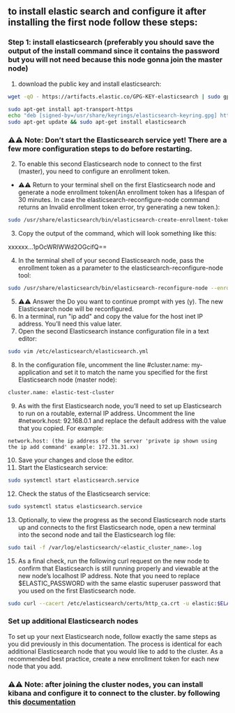 ## to install elastic search and configure it after installing the first node follow these steps:
### Step 1: install elasticsearch (preferably you should save the output of the install command since it contains the password but you will not need because this node gonna join the master node)
1. download the public key and install elasticsearch:
```bash
wget -qO - https://artifacts.elastic.co/GPG-KEY-elasticsearch | sudo gpg --dearmor -o /usr/share/keyrings/elasticsearch-keyring.gpg

sudo apt-get install apt-transport-https
echo "deb [signed-by=/usr/share/keyrings/elasticsearch-keyring.gpg] https://artifacts.elastic.co/packages/8.x/apt stable main" | sudo tee /etc/apt/sources.list.d/elastic-8.x.list
sudo apt-get update && sudo apt-get install elasticsearch
```
### ⚠️⚠️ Note: Don’t start the Elasticsearch service yet! There are a few more configuration steps to do before restarting.
2. To enable this second Elasticsearch node to connect to the first (master), you need to configure an enrollment token.

* ⚠️⚠️ Return to your terminal shell on the first Elasticsearch node and generate a node enrollment token(An enrollment token has a lifespan of 30 minutes. In case the elasticsearch-reconfigure-node command returns an Invalid enrollment token error, try generating a new token.):
```bash
sudo /usr/share/elasticsearch/bin/elasticsearch-create-enrollment-token -s node
```
3. Copy the output of the command, which will look something like this:

xxxxxx...1pOcWRlWWd2OGcifQ==

4. In the terminal shell of your second Elasticsearch node, pass the enrollment token as a parameter to the elasticsearch-reconfigure-node tool:
```bash
sudo /usr/share/elasticsearch/bin/elasticsearch-reconfigure-node --enrollment-token <enrollment-token>
```
5. ⚠️⚠️ Answer the Do you want to continue prompt with yes (y). The new Elasticsearch node will be reconfigured.
6. In a terminal, run "ip add" and copy the value for the host inet IP address. You’ll need this value later.
7. Open the second Elasticsearch instance configuration file in a text editor:
```bash
sudo vim /etc/elasticsearch/elasticsearch.yml
```
8. In the configuration file, uncomment the line #cluster.name: my-application and set it to match the name you specified for the first Elasticsearch node (master node):
```bash
cluster.name: elastic-test-cluster
```
9. As with the first Elasticsearch node, you’ll need to set up Elasticsearch to run on a routable, external IP address. Uncomment the line #network.host: 92.168.0.1 and replace the default address with the value that you copied. For example:
```
network.host: (the ip address of the server 'private ip shown using the ip add command' example: 172.31.31.xx)
```
10. Save your changes and close the editor.
11. Start the Elasticsearch service:
```bash
sudo systemctl start elasticsearch.service
```
12. Check the status of the Elasticsearch service:
```bash
sudo systemctl status elasticsearch.service
```
13. Optionally, to view the progress as the second Elasticsearch node starts up and connects to the first Elasticsearch node, open a new terminal into the second node and tail the Elasticsearch log file:
```bash
sudo tail -f /var/log/elasticsearch/<elastic_cluster_name>.log
```
15. As a final check, run the following curl request on the new node to confirm that Elasticsearch is still running properly and viewable at the new node’s localhost IP address. Note that you need to replace $ELASTIC_PASSWORD with the same elastic superuser password that you used on the first Elasticsearch node.
```bash
sudo curl --cacert /etc/elasticsearch/certs/http_ca.crt -u elastic:$ELASTIC_PASSWORD https://localhost:9200
```
### Set up additional Elasticsearch nodes
To set up your next Elasticsearch node, follow exactly the same steps as you did previously in this documentation. The process is identical for each additional Elasticsearch node that you would like to add to the cluster. As a recommended best practice, create a new enrollment token for each new node that you add.
### ⚠️⚠️ Note: after joining the cluster nodes, you can install kibana and configure it to connect to the cluster. by following this [documentation](./kibana_installation.md)

